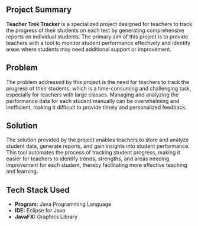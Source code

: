 ## Project Summary

**Teacher Trek Tracker** is a specialized project designed for teachers to track the progress of their students on each test by generating comprehensive reports on individual students. The primary aim of this project is to provide teachers with a tool to monitor student performance effectively and identify areas where students may need additional support or improvement.

## Problem

The problem addressed by this project is the need for teachers to track the progress of their students, which is a time-consuming and challenging task, especially for teachers with large classes. Managing and analyzing the performance data for each student manually can be overwhelming and inefficient, making it difficult to provide timely and personalized feedback.

## Solution

The solution provided by the project enables teachers to store and analyze student data, generate reports, and gain insights into student performance. This tool automates the process of tracking student progress, making it easier for teachers to identify trends, strengths, and areas needing improvement for each student, thereby facilitating more effective teaching and learning.

## Tech Stack Used

- **Program:** Java Programming Language
- **IDE:** Eclipse for Java
- **JavaFX:** Graphics Library

